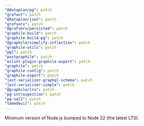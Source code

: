 ```yaml
---
"@dataplan/pg": patch
"grafast": patch
"@dataplan/json": patch
"grafserv": patch
"@grafserv/persisted": patch
"graphile-build": patch
"graphile-build-pg": patch
"@graphile/simplify-inflection": patch
"graphile-utils": patch
"pgl": patch
"postgraphile": patch
"eslint-plugin-graphile-export": patch
"graphile": patch
"graphile-config": patch
"graphile-export": patch
"jest-serializer-graphql-schema": patch
"jest-serializer-simple": patch
"@graphile/lru": patch
"pg-introspection": patch
"pg-sql2": patch
"tamedevil": patch
---
```


Minimum version of Node.js bumped to Node 22 (the latest LTS).
